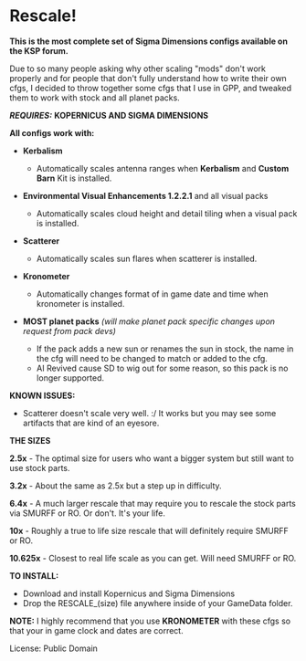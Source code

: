# Rescale!

**This is the most complete set of Sigma Dimensions configs available on the KSP forum.**

Due to so many people asking why other scaling "mods" don't work properly and for people that don't fully understand how to write their own cfgs, I decided to throw together some cfgs that I use in GPP, and tweaked them to work with stock and all planet packs. 

**_REQUIRES:_**
**KOPERNICUS AND SIGMA DIMENSIONS** 

**All configs work with:** 
* **Kerbalism** 
  * Automatically scales antenna ranges when **Kerbalism** and **Custom Barn** Kit is installed.
   

* **Environmental Visual Enhancements 1.2.2.1** and all visual packs
  * Automatically scales cloud height and detail tiling when a visual pack is installed.
   

* **Scatterer**
  * Automatically scales sun flares when scatterer is installed.
   

* **Kronometer**
  * Automatically changes format of in game date and time when kronometer is installed. 

* **MOST planet packs** _(will make planet pack specific changes upon request from pack devs)_
  * If the pack adds a new sun or renames the sun in stock, the name in the cfg will need to be changed to match or added to the cfg. 
  * AI Revived cause SD to wig out for some reason, so this pack is no longer supported.



**KNOWN ISSUES:**  
* Scatterer doesn't scale very well. :/ It works but you may see some artifacts that are kind of an eyesore. 



 **THE SIZES** 

**2.5x** - The optimal size for users who want a bigger system but still want to use stock parts. 

**3.2x** - About the same as 2.5x but a step up in difficulty. 

**6.4x** - A much larger rescale that may require you to rescale the stock parts via SMURFF or RO. Or don't. It's your life. 

**10x** - Roughly a true to life size rescale that will definitely require SMURFF or RO. 

**10.625x** - Closest to real life scale as you can get. Will need SMURFF or RO. 

**TO INSTALL:**
* Download and install Kopernicus and Sigma Dimensions
* Drop the RESCALE_(size) file anywhere inside of your GameData folder.

**NOTE:** I highly recommend that you use **KRONOMETER** with these cfgs so that your in game clock and dates are correct. 

  

License: Public Domain 

